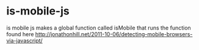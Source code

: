 # is-mobile-js
is mobile js makes a global function called isMobile that runs the function found here http://jonathonhill.net/2011-10-06/detecting-mobile-browsers-via-javascript/
